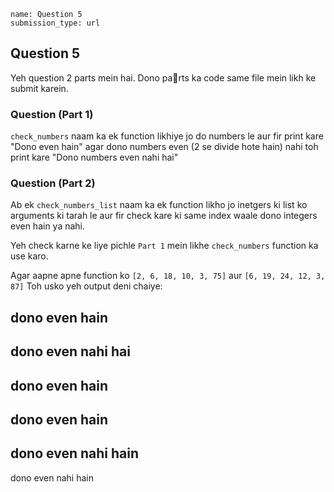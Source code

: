 ```ngMeta
name: Question 5
submission_type: url
```
## Question 5

Yeh question 2 parts mein hai. Dono parts ka code same file mein likh ke submit karein.

###  Question (Part 1)

`check_numbers` naam ka ek function likhiye jo do numbers le aur fir print kare "Dono even hain" agar dono numbers even (2 se divide hote hain) nahi toh print kare "Dono numbers even nahi hai"



###  Question (Part 2)
Ab ek `check_numbers_list` naam ka ek function likho jo inetgers ki list ko arguments ki tarah le aur fir check kare ki same index waale dono integers even hain ya nahi.

Yeh check karne ke liye pichle `Part 1` mein likhe `check_numbers` function ka use karo.

Agar aapne apne function ko `[2, 6, 18, 10, 3, 75]` aur `[6, 19, 24, 12, 3, 87]` Toh usko yeh output deni chaiye:


dono even hain
---------------
dono even nahi hai
---------------
dono even hain
---------------
dono even hain
---------------
dono even nahi hain
---------------
dono even nahi hain
 